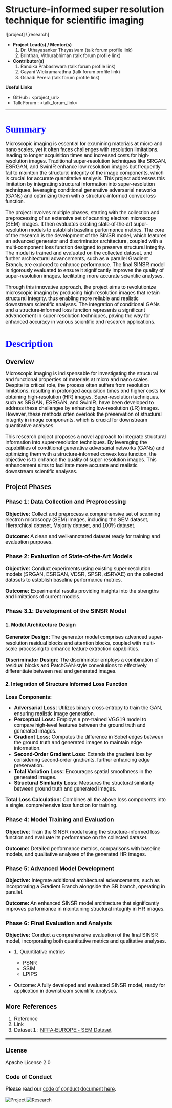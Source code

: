 
<!DOCTYPE html>
<html>
<head>
    <h1>Structure-informed super resolution technique for scientific imaging</h1>
</head>
<body>
![project] ![research]

- <b>Project Lead(s) / Mentor(s)</b>
    1. Dr. Uthayasanker Thayasivam (talk forum profile link)
    2. Brinthan, Vithurabhiman (talk forum profile link)
- <b>Contributor(s)</b>
    1. Randika Prabashwara (talk forum profile link)
    2. Gayani Wickramarathna (talk forum profile link)
    3. Oshadi Perera (talk forum profile link)

<b>Useful Links </b>

- GitHub : <project_url>
- Talk Forum : <talk_forum_link>

---
<h1 style="font-family: 'Times New Roman', Times, serif; font-size: 30px; color: blue;">
    <b>Summary</b>
</h1>

<p style="font-family: Arial, sans-serif; font-size: 16px; color: black;">
    Microscopic imaging is essential for examining materials at micro and nano scales, yet it often faces challenges with resolution limitations, leading to longer acquisition times and increased costs for high-resolution images. Traditional super-resolution techniques like SRGAN, ESRGAN, and SwinIR enhance low-resolution images but frequently fail to maintain the structural integrity of the image components, which is crucial for accurate quantitative analysis. This project addresses this limitation by integrating structural information into super-resolution techniques, leveraging conditional generative adversarial networks (GANs) and optimizing them with a structure-informed convex loss function.
</p>

<p style="font-family: Arial, sans-serif; font-size: 16px; color: black;">
    The project involves multiple phases, starting with the collection and preprocessing of an extensive set of scanning electron microscopy (SEM) images. It then evaluates existing state-of-the-art super-resolution models to establish baseline performance metrics. The core of the research is the development of the SINSR model, which features an advanced generator and discriminator architecture, coupled with a multi-component loss function designed to preserve structural integrity. The model is trained and evaluated on the collected dataset, and further architectural advancements, such as a parallel Gradient Branch, are explored to enhance performance. The final SINSR model is rigorously evaluated to ensure it significantly improves the quality of super-resolution images, facilitating more accurate scientific analyses.
</p>

<p style="font-family: Arial, sans-serif; font-size: 16px; color: black;">
    Through this innovative approach, the project aims to revolutionize microscopic imaging by producing high-resolution images that retain structural integrity, thus enabling more reliable and realistic downstream scientific analyses. The integration of conditional GANs and a structure-informed loss function represents a significant advancement in super-resolution techniques, paving the way for enhanced accuracy in various scientific and research applications.
</p>

<h1 style="font-family: 'Times New Roman', Times, serif; font-size: 30px; color: blue;">
    <b>Description</b>
</h1>

<h2 style="font-family: Arial, sans-serif; font-size: 20px; color: black;">Overview</h2>
<p style="font-family: Arial, sans-serif; font-size: 16px; color: black;">
    Microscopic imaging is indispensable for investigating the structural and functional properties of materials at micro and nano scales. Despite its critical role, the process often suffers from resolution limitations, resulting in prolonged acquisition times and higher costs for obtaining high-resolution (HR) images. Super-resolution techniques, such as SRGAN, ESRGAN, and SwinIR, have been developed to address these challenges by enhancing low-resolution (LR) images. However, these methods often overlook the preservation of structural integrity in image components, which is crucial for downstream quantitative analyses.
</p>

<p style="font-family: Arial, sans-serif; font-size: 16px; color: black;">
    This research project proposes a novel approach to integrate structural information into super-resolution techniques. By leveraging the capabilities of conditional generative adversarial networks (GANs) and optimizing them with a structure-informed convex loss function, the objective is to enhance the quality of super-resolution images. This enhancement aims to facilitate more accurate and realistic downstream scientific analyses.
</p>

<h2 style="font-family: Arial, sans-serif; font-size: 20px; color: black;">Project Phases</h2>

<h3 style="font-family: Arial, sans-serif; font-size: 18px; color: black;">Phase 1: Data Collection and Preprocessing</h3>
<p style="font-family: Arial, sans-serif; font-size: 16px; color: black;">
    <b>Objective:</b> Collect and preprocess a comprehensive set of scanning electron microscopy (SEM) images, including the SEM dataset, Hierarchical dataset, Majority dataset, and 100% dataset.
</p>
<p style="font-family: Arial, sans-serif; font-size: 16px; color: black;">
    <b>Outcome:</b> A clean and well-annotated dataset ready for training and evaluation purposes.
</p>

<h3 style="font-family: Arial, sans-serif; font-size: 18px; color: black;">Phase 2: Evaluation of State-of-the-Art Models</h3>
<p style="font-family: Arial, sans-serif; font-size: 16px; color: black;">
    <b>Objective:</b> Conduct experiments using existing super-resolution models (SRGAN, ESRGAN, VDSR, SPSR, dSRVAE) on the collected datasets to establish baseline performance metrics.
</p>
<p style="font-family: Arial, sans-serif; font-size: 16px; color: black;">
    <b>Outcome:</b> Experimental results providing insights into the strengths and limitations of current models.
</p>

<h3 style="font-family: Arial, sans-serif; font-size: 18px; color: black;">Phase 3.1: Development of the SINSR Model</h3>

<h4 style="font-family: Arial, sans-serif; font-size: 16px; color: black;">1. Model Architecture Design</h4>
<p style="font-family: Arial, sans-serif; font-size: 16px; color: black;">
    <b>Generator Design:</b> The generator model comprises advanced super-resolution residual blocks and attention blocks, coupled with multi-scale processing to enhance feature extraction capabilities.
</p>
<p style="font-family: Arial, sans-serif; font-size: 16px; color: black;">
    <b>Discriminator Design:</b> The discriminator employs a combination of residual blocks and PatchGAN-style convolutions to effectively differentiate between real and generated images.
</p>

<h4 style="font-family: Arial, sans-serif; font-size: 16px; color: black;">2. Integration of Structure Informed Loss Function</h4>
<p style="font-family: Arial, sans-serif; font-size: 16px; color: black;">
    <b>Loss Components:</b>
</p>
<ul style="font-family: Arial, sans-serif; font-size: 16px; color: black;">
    <li><b>Adversarial Loss:</b> Utilizes binary cross-entropy to train the GAN, ensuring realistic image generation.</li>
    <li><b>Perceptual Loss:</b> Employs a pre-trained VGG19 model to compare high-level features between the ground truth and generated images.</li>
    <li><b>Gradient Loss:</b> Computes the difference in Sobel edges between the ground truth and generated images to maintain edge information.</li>
    <li><b>Second-Order Gradient Loss:</b> Extends the gradient loss by considering second-order gradients, further enhancing edge preservation.</li>
    <li><b>Total Variation Loss:</b> Encourages spatial smoothness in the generated images.</li>
    <li><b>Structural Similarity Loss:</b> Measures the structural similarity between ground truth and generated images.</li>
</ul>
<p style="font-family: Arial, sans-serif; font-size: 16px; color: black;">
    <b>Total Loss Calculation:</b> Combines all the above loss components into a single, comprehensive loss function for training.
</p>

<h3 style="font-family: Arial, sans-serif; font-size: 18px; color: black;">Phase 4: Model Training and Evaluation</h3>
<p style="font-family: Arial, sans-serif; font-size: 16px; color: black;">
    <b>Objective:</b> Train the SINSR model using the structure-informed loss function and evaluate its performance on the collected dataset.
</p>
<p style="font-family: Arial, sans-serif; font-size: 16px; color: black;">
    <b>Outcome:</b> Detailed performance metrics, comparisons with baseline models, and qualitative analyses of the generated HR images.
</p>

<h3 style="font-family: Arial, sans-serif; font-size: 18px; color: black;">Phase 5: Advanced Model Development</h3>
<p style="font-family: Arial, sans-serif; font-size: 16px; color: black;">
    <b>Objective:</b> Integrate additional architectural advancements, such as incorporating a Gradient Branch alongside the SR branch, operating in parallel.
</p>
<p style="font-family: Arial, sans-serif; font-size: 16px; color: black;">
    <b>Outcome:</b> An enhanced SINSR model architecture that significantly improves performance in maintaining structural integrity in HR images.
</p>

<h3 style="font-family: Arial, sans-serif; font-size: 18px; color: black;">Phase 6: Final Evaluation and Analysis</h3>
<p style="font-family: Arial, sans-serif; font-size: 16px; color: black;">
    <b>Objective:</b> Conduct a comprehensive evaluation of the final SINSR model, incorporating both quantitative metrics and qualitative analyses.
</p>
<ul style="font-family: Arial, sans-serif; font-size: 16px; color: black;">
    <li>1. Quantitative metrics</li>
    <ul>
        <li>PSNR</li>
        <li>SSIM</li>
        <li>LPIPS</li>
    </ul>
</ul>
<ul style="font-family: Arial, sans-serif; font-size: 16px; color: black;">
    <li>Outcome: A fully developed and evaluated SINSR model, ready for application in downstream scientific analyses.</li>
</ul>

<h2 style="font-family: Arial, sans-serif; font-size: 20px; color: black;">More References</h2>
<ol style="font-family: Arial, sans-serif; font-size: 16px; color: black;">
    <li>Reference</li>
    <li>Link</li>
    <li>Dataset 1 : <a href="https://b2share.eudat.eu/records/19cc2afd23e34b92b36a1dfd0113a89f">NFFA-EUROPE - SEM Dataset</a></li>
</ol>

<hr style="border: 1px solid black;">

<h3 style="font-family: Arial, sans-serif; font-size: 18px; color: black;">License</h3>
<p style="font-family: Arial, sans-serif; font-size: 16px; color: black;">Apache License 2.0</p>

<h3 style="font-family: Arial, sans-serif; font-size: 18px; color: black;">Code of Conduct</h3>
<p style="font-family: Arial, sans-serif; font-size: 16px; color: black;">Please read our <a href="https://github.com/aaivu/aaivu-introduction/blob/master/docs/code_of_conduct.md">code of conduct document here</a>.</p>

<img src="https://img.shields.io/badge/-Project-blue" alt="Project">
<img src="https://img.shields.io/badge/-Research-yellowgreen" alt="Research">

</body>
</html>



